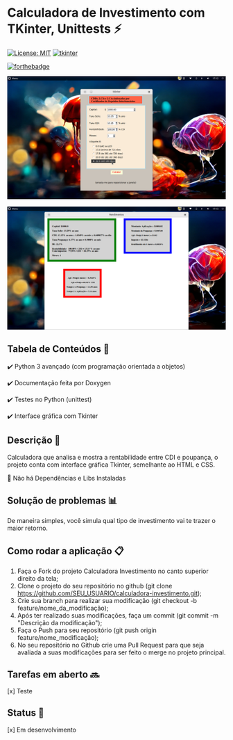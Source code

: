 # Calculadora de Investimento com TKinter, Unittests  :zap:
[![License: MIT](https://img.shields.io/badge/License-MIT-yellow.svg)](https://opensource.org/licenses/MIT) [![tkinter](https://img.shields.io/badge/gui-TKINTER-yellow.svg)](https://)

<a href="https://forthebadge.com" rel="nofollow">
    <img src="https://camo.githubusercontent.com/3cdf9577401a2c7dceac655bbd37fb2f3ee273a457bf1f2169c602fb80ca56f8/68747470733a2f2f666f7274686562616467652e636f6d2f696d616765732f6261646765732f6d6164652d776974682d707974686f6e2e737667"
    alt="forthebadge"
    data-canonical-src="https://forthebadge.com/images/badges/made-with-python.svg"
    style="max-width: 100%;">
</a>

![calcular](https://github.com/alessandradocouto/calculadora-investimento/blob/master/img/tkinter-foto1.png)

![resultado](https://github.com/alessandradocouto/calculadora-investimento/blob/master/img/retorno-foto2.png)


## Tabela de Conteúdos :file_folder:

:heavy_check_mark: Python 3 avançado (com programação orientada a objetos)

:heavy_check_mark: Documentação feita por Doxygen

:heavy_check_mark: Testes no Python (unittest)

:heavy_check_mark: Interface gráfica com Tkinter


## Descrição :loudspeaker:

Calculadora que analisa e mostra a rentabilidade entre CDI e poupança, o projeto conta com interface gráfica Tkinter, semelhante ao HTML e CSS.


:red_circle: Não há Dependências e Libs Instaladas


## Solução de problemas :bar_chart:

De maneira simples, você simula qual tipo de investimento vai te trazer o maior retorno.


## Como rodar a aplicação :clipboard:

1. Faça o Fork do projeto Calculadora Investimento no canto superior direito da tela;
2. Clone o projeto do seu repositório no github (git clone https://github.com/SEU_USUARIO/calculadora-investimento.git);
3. Crie sua branch para realizar sua modificação (git checkout -b feature/nome_da_modificação);
4. Após ter realizado suas modificações, faça um commit (git commit -m "Descrição da modificação");
5. Faça o Push para seu repositório (git push origin feature/nome_modificação);
6. No seu repositório no Github crie uma Pull Request para que seja avaliada a suas modificações para ser feito o merge no projeto principal.


## Tarefas em aberto :soon:

[x] Teste


## Status :wrench:

[x] Em desenvolvimento